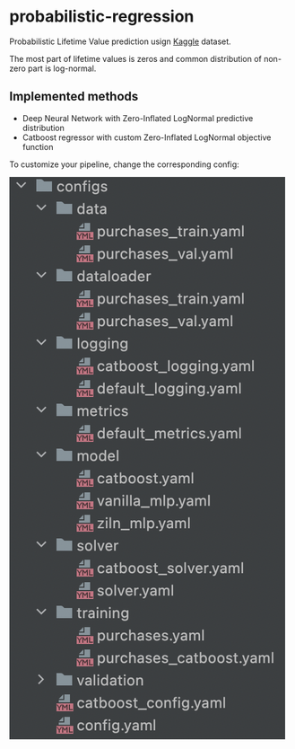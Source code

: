 # probabilistic-regression

Probabilistic Lifetime Value prediction usign [Kaggle](https://www.kaggle.com/c/acquire-valued-shoppers-challenge/data) dataset.

The most part of lifetime values is zeros and common distribution of non-zero part is log-normal.

## Implemented methods
- Deep Neural Network with Zero-Inflated LogNormal predictive distribution
- Catboost regressor with custom Zero-Inflated LogNormal objective function

To customize your pipeline, change the corresponding config:

<img src="https://raw.githubusercontent.com/bsuleymanov/probabilistic-regression/main/images/config.png?token=GHSAT0AAAAAABZRMBP27VKONFHCLGTLQ5DEY3XZJTA"/>
